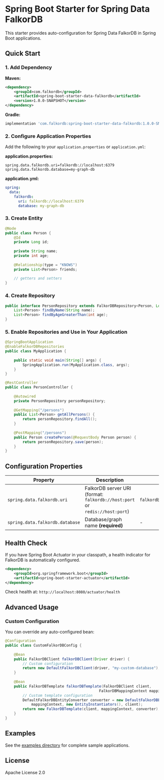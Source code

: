 # Spring Boot Starter for Spring Data FalkorDB

This starter provides auto-configuration for Spring Data FalkorDB in Spring Boot applications.

## Quick Start

### 1. Add Dependency

**Maven:**
```xml
<dependency>
    <groupId>com.falkordb</groupId>
    <artifactId>spring-boot-starter-data-falkordb</artifactId>
    <version>1.0.0-SNAPSHOT</version>
</dependency>
```

**Gradle:**
```gradle
implementation 'com.falkordb:spring-boot-starter-data-falkordb:1.0.0-SNAPSHOT'
```

### 2. Configure Application Properties

Add the following to your `application.properties` or `application.yml`:

**application.properties:**
```properties
spring.data.falkordb.uri=falkordb://localhost:6379
spring.data.falkordb.database=my-graph-db
```

**application.yml:**
```yaml
spring:
  data:
    falkordb:
      uri: falkordb://localhost:6379
      database: my-graph-db
```

### 3. Create Entity

```java
@Node
public class Person {
    @Id
    private Long id;
    
    private String name;
    private int age;
    
    @Relationship(type = "KNOWS")
    private List<Person> friends;
    
    // getters and setters
}
```

### 4. Create Repository

```java
public interface PersonRepository extends FalkorDBRepository<Person, Long> {
    List<Person> findByName(String name);
    List<Person> findByAgeGreaterThan(int age);
}
```

### 5. Enable Repositories and Use in Your Application

```java
@SpringBootApplication
@EnableFalkorDBRepositories
public class MyApplication {
    
    public static void main(String[] args) {
        SpringApplication.run(MyApplication.class, args);
    }
}

@RestController
public class PersonController {
    
    @Autowired
    private PersonRepository personRepository;
    
    @GetMapping("/persons")
    public List<Person> getAllPersons() {
        return personRepository.findAll();
    }
    
    @PostMapping("/persons")
    public Person createPerson(@RequestBody Person person) {
        return personRepository.save(person);
    }
}
```

## Configuration Properties

| Property | Description | Default |
|----------|-------------|---------|
| `spring.data.falkordb.uri` | FalkorDB server URI (format: `falkordb://host:port` or `redis://host:port`) | `falkordb://localhost:6379` |
| `spring.data.falkordb.database` | Database/graph name **(required)** | - |

## Health Check

If you have Spring Boot Actuator in your classpath, a health indicator for FalkorDB is automatically configured.

```xml
<dependency>
    <groupId>org.springframework.boot</groupId>
    <artifactId>spring-boot-starter-actuator</artifactId>
</dependency>
```

Check health at: `http://localhost:8080/actuator/health`

## Advanced Usage

### Custom Configuration

You can override any auto-configured bean:

```java
@Configuration
public class CustomFalkorDBConfig {
    
    @Bean
    public FalkorDBClient falkorDBClient(Driver driver) {
        // Custom configuration
        return new DefaultFalkorDBClient(driver, "my-custom-database");
    }
    
    @Bean
    public FalkorDBTemplate falkorDBTemplate(FalkorDBClient client,
                                           FalkorDBMappingContext mappingContext) {
        // Custom template configuration
        DefaultFalkorDBEntityConverter converter = new DefaultFalkorDBEntityConverter(
            mappingContext, new EntityInstantiators(), client);
        return new FalkorDBTemplate(client, mappingContext, converter);
    }
}
```

## Examples

See the [examples directory](../examples) for complete sample applications.

## License

Apache License 2.0
